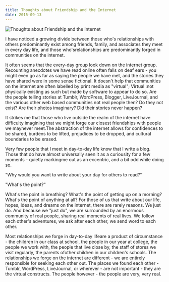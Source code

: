 ```yaml
---
title: Thoughts about Friendship and the Internet
date: 2015-09-13
---
```


![Thoughts about Friendship and the Internet](https://source.unsplash.com/vP3pnOoCiYE/1600x900)

I have noticed a growing divide between those who's relationships with others predominantly exist among friends, family, and associates they meet in every day life, and those who'srelationships are predominantly forged in communities on the internet.

It often seems that the every-day group look down on the internet group. Recounting anecdotes we have read online often falls on deaf ears - you might even go as far as saying the people we have met, and the stories they have shared were in some sense fictional. It doesn't help that communities on the internet are often labelled by print media as "virtual"; Virtual :not physically existing as such but made by software to appear to do so. Are the people telling stories at Tumblr, WordPress, Blogger, LiveJournal, and the various other web based communities not real people then? Do they not exist? Are their photos imaginary? Did their stories never happen?

It strikes me that those who live outside the realm of the internet have difficulty imagining that we might forge our closest friendships with people we maynever meet.The abstraction of the internet allows for confidences to be shared, burdens to be lifted, prejudices to be dropped, and cultural boundaries to be erased.

Very few people that I meet in day-to-day life know that I write a blog. Those that do have almost universally seen it as a curiousity for a few moments - quietly markingme out as an eccentric, and a bit odd while doing so.

"Why would you want to write about your day for others to read?"

"What's the point?"

What's the point in breathing? What's the point of getting up on a morning? What's the point of anything at all? For those of us that write about our life, hopes, ideas, and dreams on the internet, there are rarely reasons. We just do. And because we "just do", we are surrounded by an enormous community of real people, sharing real moments of real lives. We follow each other's adventures, we ask after each other, we send word to each other.

Most relationships we forge in day-to-day lifeare a product of circumstance - the children in our class at school, the people in our year at college, the people we work with, the people that live close by, the staff of stores we visit regularly, the parents ofother children in our children's schools. The relationships we forge on the internet are different - we are entirely responsible for seeking each other out. The places we found each other - Tumblr, WordPress, LiveJournal, or wherever - are not important - they are the virtual constructs. The people however - the people are very, very real.